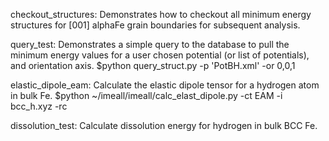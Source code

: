 checkout_structures:
  Demonstrates how to checkout all minimum energy structures for [001] alphaFe 
  grain boundaries for subsequent analysis.

query_test:
  Demonstrates a simple query to the database to pull the 
  minimum energy values for a user chosen potential 
  (or list of potentials), and orientation axis.
    $python query_struct.py -p 'PotBH.xml' -or 0,0,1

elastic_dipole_eam:
  Calculate the elastic dipole tensor for a hydrogen atom
  in bulk Fe.
    $python ~/imeall/imeall/calc_elast_dipole.py -ct EAM -i bcc_h.xyz -rc

dissolution_test:
  Calculate dissolution energy for hydrogen in bulk BCC Fe.

